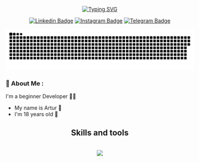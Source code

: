 
<div align="center">
        
[![Typing SVG](https://readme-typing-svg.demolab.com?font=Fira+Code&pause=1000&center=true&vCenter=true&random=false&width=435&lines=hey+everyone%F0%9F%91%8B)](https://git.io/typing-svg)

[![Linkedin Badge](https://img.shields.io/badge/-Linkedin-blue?style=flat&logo=Linkedin&logoColor=white)](https://www.linkedin.com/in/artur-sushkov-b07061304/)
[![Instagram Badge](https://img.shields.io/badge/-Instagram-red?style=flat&logo=Instagram&logoColor=white)](https://www.instagram.com/artur_5006/)
[![Telegram Badge](https://img.shields.io/badge/-Telegram-blue?style=flat&logo=Telegram&logoColor=white)](https://t.me/sacredy27)
</div>
  <div id="header" align="center">
    <img src="https://raw.githubusercontent.com/BaggerFast/BaggerFast/main/assets/github-snake.svg"/>
  </div>
  
  <div id="about">
  
  ### :anger: About Me :

  I'm a beginner Developer :man_technologist:
  
  - My name is Artur :crossed_fingers:
  - I'm 18 years old :black_heart:
  </div>
  
<div align="center">
    <h2>Skills and tools<h2>
    <img src="https://skillicons.dev/icons?i=java,html,css,python,git"/>
</div>

